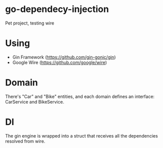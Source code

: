 # go-dependecy-injection
Pet project, testing wire

# Using
* Gin Framework (https://github.com/gin-gonic/gin)
* Google Wire (https://github.com/google/wire)

# Domain
There's "Car" and "Bike" entities, and each domain defines an interface: CarService and BikeService.

# DI
The gin engine is wrapped into a struct that receives all the dependencies resolved from wire.
